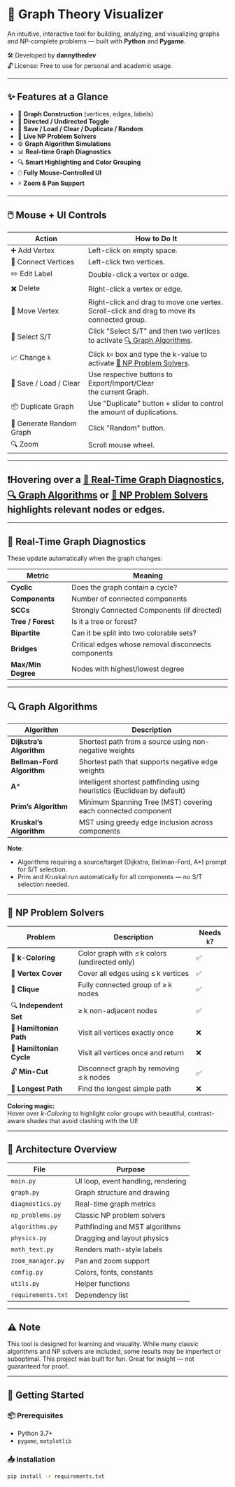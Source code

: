 # 🧠 Graph Theory Visualizer

An intuitive, interactive tool for building, analyzing, and visualizing graphs and NP-complete problems — built with **Python** and **Pygame**.

🛠️ Developed by **dannythedev**  
🔓 License: Free to use for personal and academic usage.

---

## ✨ Features at a Glance

- 🧱 **Graph Construction** (vertices, edges, labels)
- 🔁 **Directed / Undirected Toggle**
- 💾 **Save / Load / Clear / Duplicate / Random**
- 🧩 **Live NP Problem Solvers**
- ⚙️ **Graph Algorithm Simulations**
- 📊 **Real-time Graph Diagnostics**
- 🔍 **Smart Highlighting and Color Grouping**
- 🖱️ **Fully Mouse-Controlled UI**
- ⚡ **Zoom & Pan Support**

---

## 🖱️ Mouse + UI Controls

| Action            | How to Do It                                                                                        |
|-------------------|-----------------------------------------------------------------------------------------------------|
| ➕ Add Vertex      | Left-click on empty space.                                                                          |
| 🔗 Connect Vertices | Left-click two vertices.                                                                            |
| ✏️ Edit Label     | Double-click a vertex or edge.                                                                      |
| ✖️ Delete         | Right-click a vertex or edge.                                                                       |
| 🧲 Move Vertex    | Right-click and drag to move one vertex.<br/>Scroll-click and drag to move its connected group.     |
| 🎯 Select S/T     | Click "Select S/T" and then two vertices<br/>to activate [🔍 Graph Algorithms](#-graph-algorithms). |
| 📈 Change `k`     | Click `k=` box and type the k-value to<br/>activate [🧠 NP Problem Solvers](#-np-problem-solvers).  |
| 💾 Save / Load / Clear | Use respective buttons to Export/Import/Clear<br/>the current Graph.                                |
| 📦 Duplicate Graph | Use "Duplicate" button + slider to control<br/>the amount of duplications.                          |
| 🎲 Generate Random Graph | Click "Random" button.                                                                              |
| 🔍 Zoom           | Scroll mouse wheel.                                                                                 |

---

## ❗Hovering over a [🧪 Real-Time Graph Diagnostics](#-real-time-graph-diagnostics),[🔍 Graph Algorithms](#-graph-algorithms) or [🧠 NP Problem Solvers](#-np-problem-solvers) highlights relevant nodes or edges.


---

## 🧪 Real-Time Graph Diagnostics

These update automatically when the graph changes:

| Metric | Meaning |
|--------|---------|
| **Cyclic** | Does the graph contain a cycle? |
| **Components** | Number of connected components |
| **SCCs** | Strongly Connected Components (if directed) |
| **Tree / Forest** | Is it a tree or forest? |
| **Bipartite** | Can it be split into two colorable sets? |
| **Bridges** | Critical edges whose removal disconnects components |
| **Max/Min Degree** | Nodes with highest/lowest degree |

---

## 🔍 Graph Algorithms

| Algorithm                 | Description |
|---------------------------|-------------|
| **Dijkstra’s Algorithm**  | Shortest path from a source using non-negative weights |
| **Bellman-Ford Algorithm** | Shortest path that supports negative edge weights |
| **A***                    | Intelligent shortest pathfinding using heuristics (Euclidean by default) |
| **Prim’s Algorithm**      | Minimum Spanning Tree (MST) covering each connected component |
| **Kruskal’s Algorithm**   | MST using greedy edge inclusion across components |

**Note**:  
- Algorithms requiring a source/target (Dijkstra, Bellman-Ford, A\*) prompt for S/T selection.  
- Prim and Kruskal run automatically for all components — no S/T selection needed.  

---

## 🧠 NP Problem Solvers

| Problem | Description | Needs `k`? |
|---------|-------------|------------|
| 🧮 **k-Coloring** | Color graph with ≤ k colors (undirected only) | ✅ |
| 🎯 **Vertex Cover** | Cover all edges using ≤ k vertices | ✅ |
| 🧩 **Clique** | Fully connected group of ≥ k nodes | ✅ |
| 🔍 **Independent Set** | ≥ k non-adjacent nodes | ✅ |
| 🧭 **Hamiltonian Path** | Visit all vertices exactly once | ❌ |
| 🔄 **Hamiltonian Cycle** | Visit all vertices once and return | ❌ |
| 🔓 **Min-Cut** | Disconnect graph by removing ≤ k nodes | ✅ |
| 📏 **Longest Path** | Find the longest simple path | ❌ |

**Coloring magic:**  
Hover over *k-Coloring* to highlight color groups with beautiful, contrast-aware shades that avoid clashing with the UI!

---

## 🧩 Architecture Overview

| File | Purpose |
|------|---------|
| `main.py` | UI loop, event handling, rendering |
| `graph.py` | Graph structure and drawing |
| `diagnostics.py` | Real-time graph metrics |
| `np_problems.py` | Classic NP problem solvers |
| `algorithms.py` | Pathfinding and MST algorithms |
| `physics.py` | Dragging and layout physics |
| `math_text.py` | Renders math-style labels |
| `zoom_manager.py` | Pan and zoom support |
| `config.py` | Colors, fonts, constants |
| `utils.py` | Helper functions |
| `requirements.txt` | Dependency list |

---

## ⚠️ Note

This tool is designed for learning and visuality. While many classic algorithms and NP solvers are included, some results may be imperfect or suboptimal. This project was built for fun.
Great for insight — not guaranteed for proof.


---

## 🚀 Getting Started

### 📦 Prerequisites

- Python 3.7+
- `pygame`, `matplotlib`

### 📥 Installation

```bash
pip install -r requirements.txt
